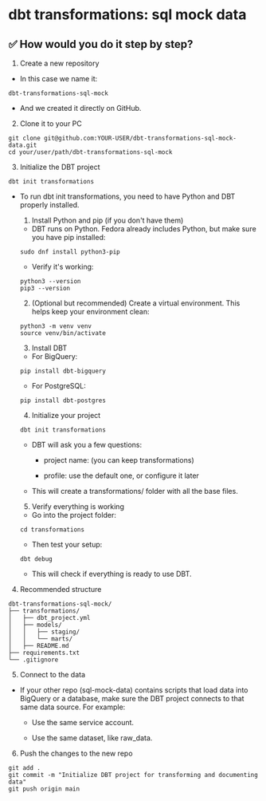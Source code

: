 # dbt transformations: sql mock data

## ✅ How would you do it step by step?

1. Create a new repository

- In this case we name it:

```
dbt-transformations-sql-mock
```

- And we created it directly on GitHub.

2. Clone it to your PC

```
git clone git@github.com:YOUR-USER/dbt-transformations-sql-mock-data.git
cd your/user/path/dbt-transformations-sql-mock
```

3. Initialize the DBT project

```
dbt init transformations
```

- To run dbt init transformations, you need to have Python and DBT properly installed.

    1. Install Python and pip (if you don't have them)
    - DBT runs on Python. Fedora already includes Python, but make sure you have pip installed:

    ```
    sudo dnf install python3-pip
    ```

    - Verify it's working:

    ```
    python3 --version
    pip3 --version
    ```

    2. (Optional but recommended) Create a virtual environment. This helps keep your environment clean:

    ```
    python3 -m venv venv
    source venv/bin/activate
    ```

    3. Install DBT

    - For BigQuery:
    
    ```
    pip install dbt-bigquery
    ```

    - For PostgreSQL:
    
    ```
    pip install dbt-postgres
    ```

    4. Initialize your project
    
    ```
    dbt init transformations
    ```

    - DBT will ask you a few questions:

        - project name: (you can keep transformations)

        - profile: use the default one, or configure it later

    - This will create a transformations/ folder with all the base files.

    5. Verify everything is working

    - Go into the project folder:

    ```
    cd transformations
    ```

    - Then test your setup:

    ```
    dbt debug
    ```

    - This will check if everything is ready to use DBT.

4. Recommended structure

```
dbt-transformations-sql-mock/
├── transformations/
│   ├── dbt_project.yml
│   ├── models/
│   │   ├── staging/
│   │   └── marts/
│   ├── README.md
├── requirements.txt
└── .gitignore
```

5. Connect to the data

- If your other repo (sql-mock-data) contains scripts that load data into BigQuery or a database, make sure the DBT project connects to that same data source. For example:

    - Use the same service account.

    - Use the same dataset, like raw_data.

6. Push the changes to the new repo

```
git add .
git commit -m "Initialize DBT project for transforming and documenting data"
git push origin main
```
